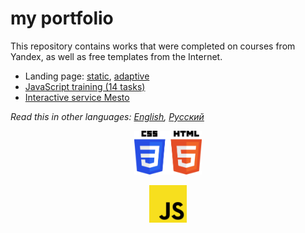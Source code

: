 # my portfolio
This repository contains works that were completed on courses from Yandex, as well as free templates from the Internet.

* Landing page: [static](../../tree/master/sprint-2), [adaptive](../../tree/master/sprint-4)
* [JavaScript training (14 tasks)](../../tree/master/sprint-5)
* [Interactive service Mesto](../../tree/master/sprint-8)

*Read this in other languages: [English](README.md), [Русский](README.ru.md)*

<p align="center">
  <a href="https://github.com/quis0/my-portfolio/tree/master/sprint-4">
    <img src="https://github.com/quis0/my-portfolio/blob/master/images/CSS3HTML5-logo.svg" alt="" height="70px">
  </a>
</p>
<p align="center">
  <a href="https://github.com/quis0/my-portfolio/tree/master/sprint-8">
    <img src="https://github.com/quis0/my-portfolio/blob/master/images/JS-logo.svg" alt="" width="60px" height="60px">
  </a>
</p>

